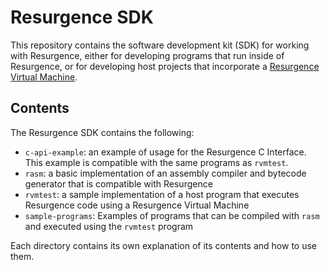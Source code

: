 # Resurgence SDK
This repository contains the software development kit (SDK) for working with
Resurgence, either for developing programs that run inside of Resurgence, or
for developing host projects that incorporate a
[Resurgence Virtual Machine](https://github.com/Resurgence-VM-Development/Resurgence).

## Contents
The Resurgence SDK contains the following:
- `c-api-example`: an example of usage for the Resurgence C Interface. This
  example is compatible with the same programs as `rvmtest`.
- `rasm`: a basic implementation of an assembly compiler and bytecode generator
  that is compatible with Resurgence
- `rvmtest`: a sample implementation of a host program that executes Resurgence
  code using a Resurgence Virtual Machine
- `sample-programs`: Examples of programs that can be compiled with `rasm` and
  executed using the `rvmtest` program

Each directory contains its own explanation of its contents and how to use
them.
